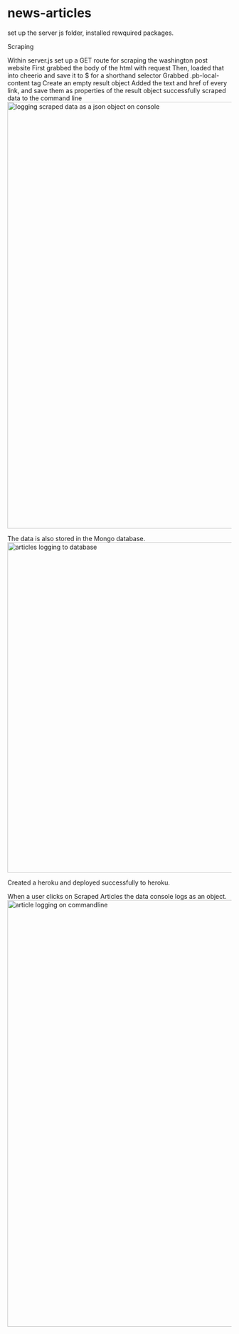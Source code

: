# news-articles

set up the server js folder, installed rewquired packages. 

Scraping

Within server.js set up a GET route for scraping the washington post website
First grabbed the body of the html with request
Then, loaded that into cheerio and save it to $ for a shorthand selector
Grabbed .pb-local-content tag
Create an empty result object
Added the text and href of every link, and save them as properties of the result object
successfully scraped data to the command line  
<img width="960" alt="logging scraped data as a json object on console" src="https://user-images.githubusercontent.com/30003973/35713559-f5c94c2c-0795-11e8-9235-715190413efc.png">

The data is also stored in the Mongo database. 
<img width="743" alt="articles logging to database" src="https://user-images.githubusercontent.com/30003973/35713553-f16a0c7a-0795-11e8-8099-0b5594aee2c3.png">

Created a heroku and deployed successfully to heroku. 

When a user clicks on Scraped Articles the data console logs as an object. 
<img width="960" alt="article logging on commandline" src="https://user-images.githubusercontent.com/30003973/35713549-ec16a76a-0795-11e8-8950-e4a27665496f.png">